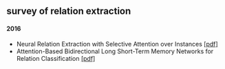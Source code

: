 ## survey of relation extraction

#### 2016
- Neural Relation Extraction with Selective Attention over Instances
[[pdf]](http://www.aclweb.org/anthology/P/P16/P16-1200.pdf)
- Attention-Based Bidirectional Long Short-Term Memory Networks for Relation Classification
[[pdf]](http://www.aclweb.org/anthology/P/P16/P16-2034.pdf)